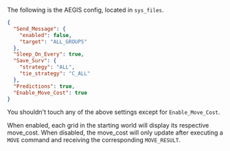 The following is the AEGIS config, located in `sys_files`.

```json title="aegis_config.json" linenums="1" hl_lines="12"
{
  "Send_Message": {
    "enabled": false,
    "target": "ALL_GROUPS"
  },
  "Sleep_On_Every": true,
  "Save_Surv": {
    "strategy": "ALL",
    "tie_strategy": "C_ALL"
  },
  "Predictions": true,
  "Enable_Move_Cost": true
}
```

You shouldn't touch any of the above settings except for `Enable_Move_Cost`.

When enabled, each grid in the starting world will display its respective move_cost. When disabled,
the move_cost will only update after executing a `MOVE` command and receiving the corresponding `MOVE_RESULT`.
